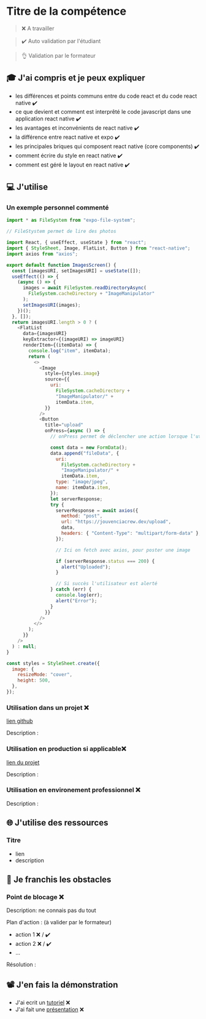 # Titre de la compétence

> ❌ A travailler

> ✔️ Auto validation par l'étudiant

> 👌 Validation par le formateur

## 🎓 J'ai compris et je peux expliquer

- les différences et points communs entre du code react et du code react native ✔️
- ce que devient et comment est interprêté le code javascript dans une application react native ✔️
- les avantages et inconvénients de react native ✔️
- la différence entre react native et expo ✔️
- les principales briques qui composent react native (core components) ✔️
- comment écrire du style en react native ✔️
- comment est géré le layout en react native ✔️

## 💻 J'utilise

### Un exemple personnel commenté

```javascript
import * as FileSystem from "expo-file-system";

// FileStystem permet de lire des photos

import React, { useEffect, useState } from "react";
import { StyleSheet, Image, FlatList, Button } from "react-native";
import axios from "axios";

export default function ImagesScreen() {
  const [imagesURI, setImagesURI] = useState([]);
  useEffect(() => {
    (async () => {
      images = await FileSystem.readDirectoryAsync(
        FileSystem.cacheDirectory + "ImageManipulator"
      );
      setImagesURI(images);
    })();
  }, []);
  return imagesURI.length > 0 ? (
    <FlatList
      data={imagesURI}
      keyExtractor={(imageURI) => imageURI}
      renderItem={(itemData) => {
        console.log("item", itemData);
        return (
          <>
            <Image
              style={styles.image}
              source={{
                uri:
                  FileSystem.cacheDirectory +
                  "ImageManipulator/" +
                  itemData.item,
              }}
            />
            <Button
              title="upload"
              onPress={async () => {
                // onPress permet de déclencher une action lorsque l'utilisateur appui dessus

                const data = new FormData();
                data.append("fileData", {
                  uri:
                    FileSystem.cacheDirectory +
                    "ImageManipulator/" +
                    itemData.item,
                  type: "image/jpeg",
                  name: itemData.item,
                });
                let serverResponse;
                try {
                  serverResponse = await axios({
                    method: "post",
                    url: "https://jouvenciacrew.dev/upload",
                    data,
                    headers: { "Content-Type": "multipart/form-data" },
                  });

                  // Ici on fetch avec axios, pour poster une image

                  if (serverResponse.status === 200) {
                    alert("Uploaded");
                  }

                  // Si succès l'utilisateur est alerté
                } catch (err) {
                  console.log(err);
                  alert("Error");
                }
              }}
            />
          </>
        );
      }}
    />
  ) : null;
}

const styles = StyleSheet.create({
  image: {
    resizeMode: "cover",
    height: 500,
  },
});
```

### Utilisation dans un projet ❌

[lien github](...)

Description :

### Utilisation en production si applicable❌

[lien du projet](...)

Description :

### Utilisation en environement professionnel ❌

Description :

## 🌐 J'utilise des ressources

### Titre

- lien
- description

## 🚧 Je franchis les obstacles

### Point de blocage ❌

Description: ne connais pas du tout

Plan d'action : (à valider par le formateur)

- action 1 ❌ / ✔️
- action 2 ❌ / ✔️
- ...

Résolution :

## 📽️ J'en fais la démonstration

- J'ai ecrit un [tutoriel](...) ❌
- J'ai fait une [présentation](...) ❌
